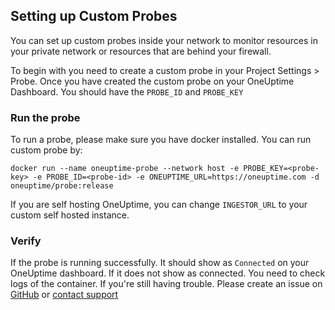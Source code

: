 ## Setting up Custom Probes

You can set up custom probes inside your network to monitor resources in your private network or resources that are behind your firewall. 

To begin with you need to create a custom probe in your Project Settings > Probe. Once you have created the custom probe on your OneUptime Dashboard. You should have the `PROBE_ID` and `PROBE_KEY`


### Run the probe

To run a probe, please make sure you have docker installed. You can run custom probe by: 

```
docker run --name oneuptime-probe --network host -e PROBE_KEY=<probe-key> -e PROBE_ID=<probe-id> -e ONEUPTIME_URL=https://oneuptime.com -d oneuptime/probe:release

```

If you are self hosting OneUptime, you can change `INGESTOR_URL` to your custom self hosted instance. 

### Verify 

If the probe is running successfully. It should show as `Connected` on your OneUptime dashboard. If it does not show as connected. You need to check logs of the container. If you're still having trouble. Please create an issue on [GitHub](https://github.com/oneuptime/oneuptime) or [contact support](https://oneuptime.com/support)